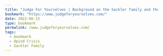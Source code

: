 ```yaml
---
title: "Judge For Yourselves | Background on the Sackler family and the opioid crisis, brought to you by Last Week Tonight with John Oliver."
bookmark: "https://www.judgeforyourselves.com/"
date: 2022-06-15
type: bookmark
permalink: /www.judgeforyourselves.com/
tags:
  - bookmark
  - Opiod Crisis
  - Sackler Family
---
```

